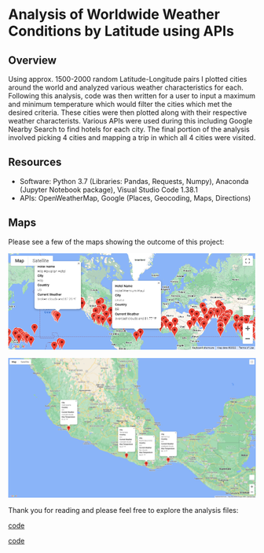 # Analysis of Worldwide Weather Conditions by Latitude using APIs

## Overview

Using approx. 1500-2000 random Latitude-Longitude pairs I plotted cities around the world and analyzed various weather characteristics for each. Following this analysis, code was then written for a user to input a maximum and minimum temperature which would filter the cities which met the desired criteria. These cities were then plotted along with their respective weather characterists. Various APIs were used during this including Google Nearby Search to find hotels for each city. The final portion of the analysis involved picking 4 cities and mapping a trip in which all 4 cities were visited.

## Resources

- Software: Python 3.7 (Libraries: Pandas, Requests, Numpy), Anaconda (Jupyter Notebook package), Visual Studio Code 1.38.1
- APIs: OpenWeatherMap, Google (Places, Geocoding, Maps, Directions)

## Maps

Please see a few of the maps showing the outcome of this project: 

![weatherpy_vacationmap](/Vacation_Search/WeatherPy_vacation_map.png)

![weatherpy_travelmapmarkers](/Vacation_Itinerary/WeatherPy_travel_map_markers.png)

Thank you for reading and please feel free to explore the analysis files: 

[code](/Vacation_Search/Vacation_Search.ipynb)

[code](/Vacation_Itinerary/Vacation_Itinerary.ipynb)